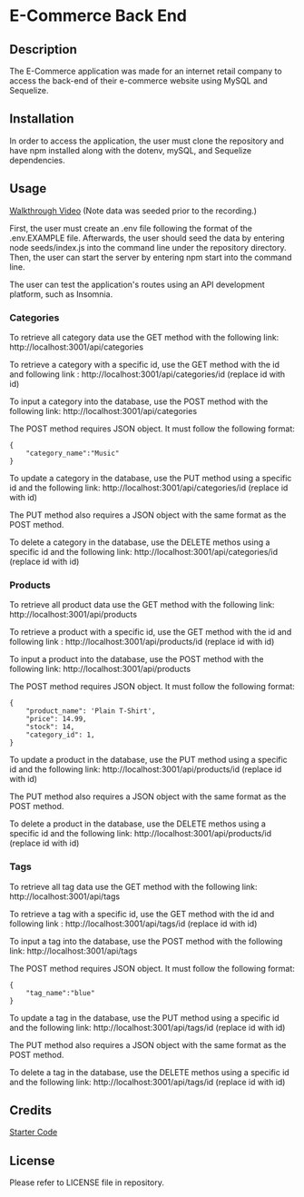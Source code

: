 # E-Commerce Back End
## Description

The E-Commerce application was made for an internet retail company to access the back-end of their e-commerce website using MySQL and Sequelize.

## Installation

In order to access the application, the user must clone the repository and have npm installed along with the dotenv, mySQL, and Sequelize dependencies. 

## Usage

[Walkthrough Video](https://drive.google.com/file/d/1jOTeZCmGhWQDwu4a9LYJav_DvbqJl6aa/view?usp=drive_link) 
(Note data was seeded prior to the recording.)

First, the user must create an .env file following the format of the .env.EXAMPLE file. Afterwards, the user should seed the data by entering node seeds/index.js into the command line under the repository directory. Then, the user can start the server by entering npm start into the command line. 

The user can test the application's routes using an API development platform, such as Insomnia.

### Categories

To retrieve all category data use the GET method with the following link: http://localhost:3001/api/categories

To retrieve a category with a specific id, use the GET method with the id and following link : http://localhost:3001/api/categories/id (replace id with id)

To input a category into the database, use the POST method with the following link: http://localhost:3001/api/categories

The POST method requires JSON object. It must follow the following format:

    {
        "category_name":"Music"
    }

To update a category in the database, use the PUT method using a specific id and the following link: http://localhost:3001/api/categories/id (replace id with id)

The PUT method also requires a JSON object with the same format as the POST method.

To delete a category in the database, use the DELETE methos using a specific id and the following link: http://localhost:3001/api/categories/id (replace id with id)

### Products

To retrieve all product data use the GET method with the following link: http://localhost:3001/api/products

To retrieve a product with a specific id, use the GET method with the id and following link : http://localhost:3001/api/products/id (replace id with id)

To input a product into the database, use the POST method with the following link: http://localhost:3001/api/products

The POST method requires JSON object. It must follow the following format:

    {
        "product_name": 'Plain T-Shirt',
        "price": 14.99,
        "stock": 14,
        "category_id": 1,
    }

To update a product in the database, use the PUT method using a specific id and the following link: http://localhost:3001/api/products/id (replace id with id)

The PUT method also requires a JSON object with the same format as the POST method.

To delete a product in the database, use the DELETE methos using a specific id and the following link: http://localhost:3001/api/products/id (replace id with id)

### Tags

To retrieve all tag data use the GET method with the following link: http://localhost:3001/api/tags

To retrieve a tag with a specific id, use the GET method with the id and following link : http://localhost:3001/api/tags/id (replace id with id)

To input a tag into the database, use the POST method with the following link: http://localhost:3001/api/tags

The POST method requires JSON object. It must follow the following format:

    {
        "tag_name":"blue"
    }

To update a tag in the database, use the PUT method using a specific id and the following link: http://localhost:3001/api/tags/id (replace id with id)

The PUT method also requires a JSON object with the same format as the POST method.

To delete a tag in the database, use the DELETE methos using a specific id and the following link: http://localhost:3001/api/tags/id (replace id with id)

## Credits

[Starter Code](https://github.com/coding-boot-camp/fantastic-umbrella)

## License

Please refer to LICENSE file in repository.